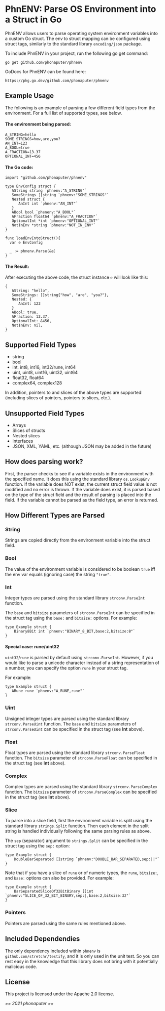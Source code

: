 # PhnENV: Parse OS Environment into a Struct in Go

PhnENV allows users to parse operating system environment variables into a custom Go struct.
The env to struct mapping can be configured using struct tags, similarly to the standard library `encoding/json` package.

To include PhnENV in your project, run the following go get command:

```
go get github.com/phonaputer/phnenv
```

GoDocs for PhnENV can be found here:

```
https://pkg.go.dev/github.com/phonaputer/phnenv
```

## Example Usage

The following is an example of parsing a few different field types from the environment.
For a full list of supported types, see below.

#### The environment being parsed:

```
A_STRING=hello
SOME_STRINGS=how,are,you?
AN_INT=123
A_BOOL=true
A_FRACTION=13.37
OPTIONAL_INT=456
```

#### The Go code:

```
import "github.com/phonaputer/phnenv"

type EnvConfig struct {
   AString string `phnenv:"A_STRING"`
   SomeStrings []string `phnenv:"SOME_STRINGS"`
   Nested struct {
      AnInt int `phnenv:"AN_INT"`
   }
   ABool bool `phenenv:"A_BOOL"`
   AFraction float64 `phnenv:"A_FRACTION"`
   OptionalInt *int `phnenv:"OPTIONAL_INT"`
   NotInEnv *string `phnenv:"NOT_IN_ENV"`
}

func loadEnvIntoStruct(){ 
  var e EnvConfig
  
  _ := phnenv.Parse(&e)
}
```

#### The Result:

After executing the above code, the struct instance `e` will look like this:

```
{
   AString: "hello",
   SomeStrings: []string{"how", "are", "you?"},
   Nested: {
      AnInt: 123
   }
   ABool: true,
   AFraction: 13.37,
   OptionalInt: &456,
   NotInEnv: nil,
}
```

## Supported Field Types

* string
* bool
* int, int8, int16, int32/rune, int64
* uint, uint8, uint16, uint32, uint64
* float32, float64
* complex64, complex128

In addition, pointers to and slices of the above types are supported (including slices of pointers, pointers to slices, etc.).

## Unsupported Field Types

* Arrays
* Slices of structs
* Nested slices
* Interfaces
* JSON, XML, YAML, etc. (although JSON may be added in the future)

## How does parsing work?

First, the parser checks to see if a variable exists in the environment with the specified name.
It does this using the standard library `os.LookupEnv` function.
If the variable does NOT exist, the current struct field value is not modified and no error is thrown.
If the variable does exist, it is parsed based on the type of the struct field and the result of parsing is placed into the field.
If the variable cannot be parsed as the field type, an error is returned.

## How Different Types are Parsed

### String

Strings are copied directly from the environment variable into the struct field.

### Bool

The value of the environment variable is considered to be boolean `true` iff the env var equals (ignoring case) the string `"true"`.

### Int

Integer types are parsed using the standard library `strconv.ParseInt` function.

The `base` and `bitsize` parameters of `strconv.ParseInt` can be specified in the struct tag using the `base:` and `bitsize:` options. For example:

```
type Example struct {
    Binary8Bit int `phnenv:"BINARY_8_BIT,base:2,bitsize:8"`
}
```

#### Special case: rune/uint32

`uint32`/`rune` is parsed by default using `strconv.ParseInt`.
However, if you would like to parse a unicode character instead of a string representation of a number, you can specify the option `rune` in your struct tag.

For example:

```
type Example struct {
   ARune rune `phnenv:"A_RUNE,rune"`
}
```

### Uint

Unsigned integer types are parsed using the standard library `strconv.ParseUint` function.
The `base` and `bitsize` parameters of `strconv.ParseUint` can be specified in the struct tag (see **Int** above).

### Float

Float types are parsed using the standard library `strconv.ParseFloat` function.
The `bitsize` parameter of `strconv.ParseFloat` can be specified in the struct tag (see **Int** above).

### Complex

Complex types are parsed using the standard library `strconv.ParseComplex` function.
The `bitsize` parameter of `strconv.ParseComplex` can be specified in the struct tag (see **Int** above).

### Slice

To parse into a slice field, first the environment variable is split using the standard library `strings.Split` function.
Then each element in the split string is handled individually following the same parsing rules as above.

The `sep` (separator) argument to `strings.Split` can be specified in the struct tag using the `sep:` option:

```
type Example struct {
    DoubleBarSeparated []string `phnenv:"DOUBLE_BAR_SEPARATED,sep:||"`
}
```

Note that if you have a slice of `rune` or of numeric types, the `rune`, `bitsize:`, and `base:` options can also be provided. For example:

```
type Example struct {
    BarSeparatedSliceOf32BitBinary []int `phnenv:"SLICE_OF_32_BIT_BINARY,sep:|,base:2,bitsize:32"`
}
```

### Pointers

Pointers are parsed using the same rules mentioned above.

## Included Dependendies

The only dependency included within `phnenv` is `github.com/stretchr/testify`, and it is only used in the unit test.
So you can rest easy in the knowledge that this library does not bring with it potentially malicious code.

## License

This project is licensed under the Apache 2.0 license.


*== 2021 phonaputer ==*
